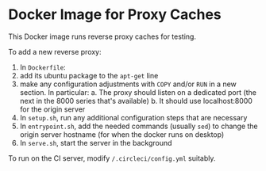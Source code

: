 # Docker Image for Proxy Caches

This Docker image runs reverse proxy caches for testing.

To add a new reverse proxy:

1. In `Dockerfile`:
  1. add its ubuntu package to the `apt-get` line
  2. make any configuration adjustments with `COPY` and/or `RUN` in a new section. In particular:
     a. The proxy should listen on a dedicated port (the next in the 8000 series that's available)
     b. It should use localhost:8000 for the origin server
2. In `setup.sh`, run any additional configuration steps that are necessary
3. In `entrypoint.sh`, add the needed commands (usually `sed`) to change the origin server hostname (for when the docker runs on desktop)
4. In `serve.sh`, start the server in the background

To run on the CI server, modify `/.circleci/config.yml` suitably.
